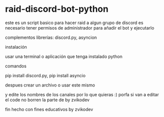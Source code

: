 # raid-discord-bot-python
este es un script basico para hacer raid a algun grupo de discord es necesario tener permisos de administrador para añadir el bot y ejecutarlo

complementos
librerías: discord.py, asyncion

instalación 

usar una terminal o aplicación que tenga instalado python 

comandos

pip install discord.py, pip install asyncio

despues crear un archivo o usar este mismo 

y edite los nombres de los canales por lo que quieras :) porfa si van a editar el code no borren la parte de by zvikodev

fin hecho con fines educativos by zvikodev
